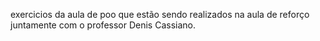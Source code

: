 exercicios da aula de poo que estão sendo realizados na aula de reforço juntamente com o professor Denis Cassiano.